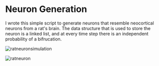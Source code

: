 # Neuron Generation

I wrote this simple script to generate neurons that resemble neocortical neurons from a rat's brain. The data structure that is used to store the neuron is a linked list, and at every time step there is an independent probability of a bifrucation.

![ratneuronsimulation](https://github.com/alskaf1293/neurongeneration/assets/48730163/b55103b7-28a5-4b2b-a13b-90e64d41bbc4)

![ratneuron](https://github.com/alskaf1293/neurongeneration/assets/48730163/2fad96e2-abdf-4485-b1b7-d38b6d7988b9)
